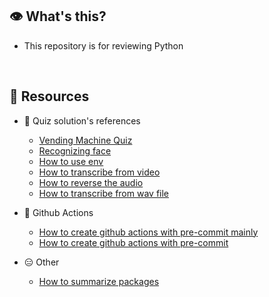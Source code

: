 ## 👁️ What's this?
- This repository is for reviewing Python

<br>

## 🐔 Resources
- 🥝 Quiz solution's references
    - [Vending Machine Quiz](http://devtesting.jp/tddbc/?TDDBC大阪2.0%2F課題)
    - [Recognizing face](https://www.tech-teacher.jp/blog/image-processing-python/)
    - [How to use env](https://www.insource.co.jp/python-gakuin/mail-backnumber/vol30.html)
    - [How to transcribe from video](https://note.com/haruaki12/n/n8c14516e79e7)
    - [How to reverse the audio](https://algorithm.joho.info/programming/python/pydub-reverse-repeat/)
    - [How to transcribe from wav file](https://self-development.info/pythonで音声からテキストへ変換【speechrecognition】/)

- 🍕 Github Actions
    - [How to create github actions with pre-commit mainly](https://zenn.dev/ikura1/articles/ea4031e5bacdb3023658)
    - [How to create github actions with pre-commit](https://zenn.dev/erueru_tech/articles/d45ab27ec83927)

- 😑 Other
    - [How to summarize packages](https://qiita.com/neko-kamaboko/items/2d59022bbc7e314f1f11)